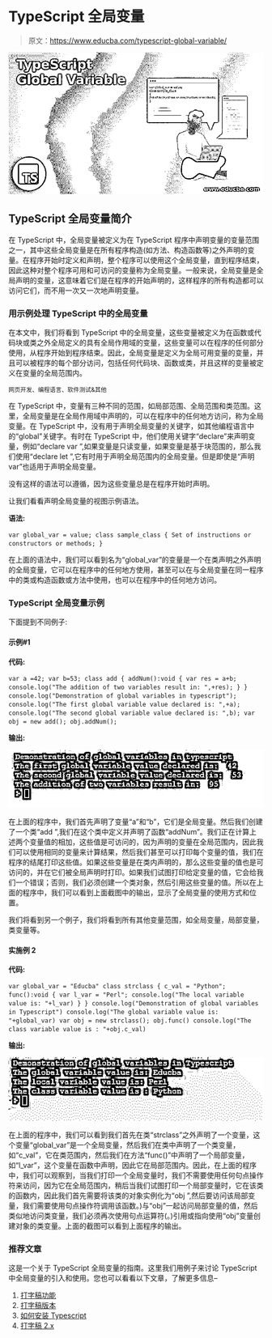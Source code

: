 # TypeScript 全局变量

> 原文：<https://www.educba.com/typescript-global-variable/>

![TypeScript Global Variable](img/bca39559bc368c513ac3aada234f1be6.png)



## TypeScript 全局变量简介

在 TypeScript 中，全局变量被定义为在 TypeScript 程序中声明变量的变量范围之一，其中这些全局变量是在所有程序构造(如方法、构造函数等)之外声明的变量。在程序开始时定义和声明，整个程序可以使用这个全局变量，直到程序结束，因此这种对整个程序可用和可访问的变量称为全局变量。一般来说，全局变量是全局声明的变量，这意味着它们是在程序的开始声明的，这样程序的所有构造都可以访问它们，而不用一次又一次地声明变量。

### 用示例处理 TypeScript 中的全局变量

在本文中，我们将看到 TypeScript 中的全局变量，这些变量被定义为在函数或代码块或类之外全局定义的具有全局作用域的变量，这些变量可以在程序的任何部分使用，从程序开始到程序结束。因此，全局变量是定义为全局可用变量的变量，并且可以被程序的每个部分访问，包括任何代码块、函数或类，并且这样的变量被定义在变量的全局范围内。

<small>网页开发、编程语言、软件测试&其他</small>

在 TypeScript 中，变量有三种不同的范围，如局部范围、全局范围和类范围。这里，全局变量是在全局作用域中声明的，可以在程序中的任何地方访问，称为全局变量。在 TypeScript 中，没有用于声明全局变量的关键字，如其他编程语言中的“global”关键字。有时在 TypeScript 中，他们使用关键字“declare”来声明变量，例如“declare var ”,如果变量是只读变量，如果变量是基于块范围的，那么我们使用“declare let ”,它有时用于声明全局范围内的全局变量。但是即使是“声明 var”也适用于声明全局变量。

没有这样的语法可以遵循，因为这些变量总是在程序开始时声明。

让我们看看声明全局变量的视图示例语法。

**语法:**

`var global_var = value;
class sample_class
{
Set of instructions or constructors or methods;
}`

在上面的语法中，我们可以看到名为“global_var”的变量是一个在类声明之外声明的全局变量，它可以在程序中的任何地方使用，甚至可以在与全局变量在同一程序中的类或构造函数或方法中使用，也可以在程序中的任何地方访问。

### TypeScript 全局变量示例

下面提到不同例子:

#### 示例#1

**代码:**

`var a =42;
var b=53;
class add
{
addNum():void {
var res = a+b;
console.log("The addition of two variables result in: ",+res);
}
}
console.log("Demonstration of global variables in typescript");
console.log("The first global variable value declared is: ",+a);
console.log("The second global variable value declared is: ",b);
var obj = new add();
obj.addNum();`

**输出:**

![TypeScript Global Variable 1](img/b1ae01c62793910c31dcbce5b2a02f22.png)



在上面的程序中，我们首先声明了变量“a”和“b”，它们是全局变量。然后我们创建了一个类“add ”,我们在这个类中定义并声明了函数“addNum”。我们正在计算上述两个变量值的相加，这些值是可访问的，因为声明的变量在全局范围内，因此我们可以使用相同的变量来计算结果，然后我们甚至可以打印每个变量的值，我们在程序的结尾打印这些值。如果这些变量是在类内声明的，那么这些变量的值也是可访问的，并在它们被全局声明时打印。如果我们试图打印给定变量的值，它会给我们一个错误；否则，我们必须创建一个类对象，然后引用这些变量的值。所以在上面的程序中，我们可以看到上面截图中的输出，显示了全局变量的使用方式和位置。

我们将看到另一个例子，我们将看到所有其他变量范围，如全局变量，局部变量，类变量等。

#### 实施例 2

**代码:**

`var global_var = "Educba"
class strclass {
c_val = "Python";
func():void {
var l_var = "Perl";
console.log("The local variable value is: "+l_var)
}
}
console.log("Demonstration of global variables in Typescript")
console.log("The global variable value is: "+global_var)
var obj = new strclass();
obj.func()
console.log("The class variable value is : "+obj.c_val)`

**输出:**

![TypeScript Global Variable 2](img/263fbd4549d314be899be575f0589c5b.png)



在上面的程序中，我们可以看到我们首先在类“strclass”之外声明了一个变量，这个变量“global_var”是一个全局变量，然后我们在类中声明了一个类变量，如“c_val”，它在类范围内，然后我们在方法“func()”中声明了一个局部变量，如“l_var”，这个变量在函数中声明，因此它在局部范围内。因此，在上面的程序中，我们可以观察到，当我们打印一个全局变量时，我们不需要使用任何句点操作符来访问，因为它在全局范围内，稍后当我们试图打印一个局部变量时，它在该类的函数内，因此我们首先需要将该类的对象实例化为“obj ”,然后要访问该局部变量，我们需要使用句点操作符调用该函数。)与“obj”一起访问局部变量的值，然后类似地访问类变量，我们必须再次使用句点运算符(。)引用或指向使用“obj”变量创建对象的类变量。上面的截图可以看到上面程序的输出。

### 推荐文章

这是一个关于 TypeScript 全局变量的指南。这里我们用例子来讨论 TypeScript 中全局变量的引入和使用。您也可以看看以下文章，了解更多信息–

1.  [打字稿功能](https://www.educba.com/typescript-functions/)
2.  [打字稿版本](https://www.educba.com/typescript-versions/)
3.  [如何安装 Typescript](https://www.educba.com/install-typescript/)
4.  [打字稿 2.x](https://www.educba.com/course/typescript-2-x-tutorials/)





